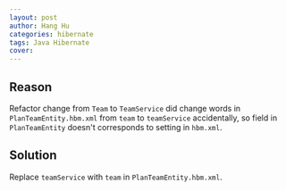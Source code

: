 ```yaml
---
layout: post
author: Hang Hu
categories: hibernate
tags: Java Hibernate 
cover: 
---
```


## Reason

Refactor change from `Team` to `TeamService` did change words in `PlanTeamEntity.hbm.xml` from `team` to `teamService` accidentally, so field in `PlanTeamEntity` doesn't corresponds to setting in `hbm.xml`.
## Solution

Replace `teamService` with `team` in `PlanTeamEntity.hbm.xml`.
